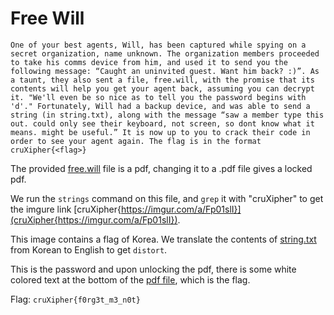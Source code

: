 # Free Will

```
One of your best agents, Will, has been captured while spying on a secret organization, name unknown. The organization members proceeded to take his comms device from him, and used it to send you the following message: “Caught an uninvited guest. Want him back? :)”. As a taunt, they also sent a file, free.will, with the promise that its contents will help you get your agent back, assuming you can decrypt it. "We'll even be so nice as to tell you the password begins with 'd'." Fortunately, Will had a backup device, and was able to send a string (in string.txt), along with the message “saw a member type this out. could only see their keyboard, not screen, so dont know what it means. might be useful.” It is now up to you to crack their code in order to see your agent again. The flag is in the format cruXipher{<flag>}
```


The provided [free.will](./free.will) file is a pdf, changing it to a .pdf file gives a locked pdf.

We run the `strings` command on this file, and `grep` it with "cruXipher" to get the imgure link [cruXipher{https://imgur.com/a/Fp01slI}](cruXipher{https://imgur.com/a/Fp01slI}).

This image contains a flag of Korea. We translate the contents of [string.txt](./string.txt) from Korean to English to get `distort`.

This is the password and upon unlocking the pdf, there is some white colored text at the bottom of the [pdf file](./free.pdf), which is the flag.

Flag: `cruXipher{f0rg3t_m3_n0t}`

